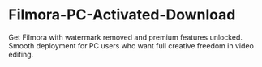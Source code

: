 # Filmora-PC-Activated-Download
Get Filmora with watermark removed and premium features unlocked. Smooth deployment for PC users who want full creative freedom in video editing.
